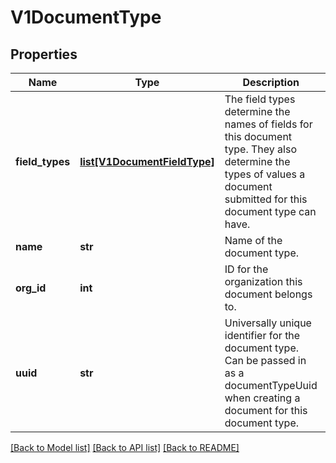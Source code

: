 # V1DocumentType

## Properties
Name | Type | Description | Notes
------------ | ------------- | ------------- | -------------
**field_types** | [**list[V1DocumentFieldType]**](V1DocumentFieldType.md) | The field types determine the names of fields for this document type. They also determine the types of values a document submitted for this document type can have. | [optional] 
**name** | **str** | Name of the document type. | 
**org_id** | **int** | ID for the organization this document belongs to. | 
**uuid** | **str** | Universally unique identifier for the document type. Can be passed in as a documentTypeUuid when creating a document for this document type. | 

[[Back to Model list]](../README.md#documentation-for-models) [[Back to API list]](../README.md#documentation-for-api-endpoints) [[Back to README]](../README.md)

